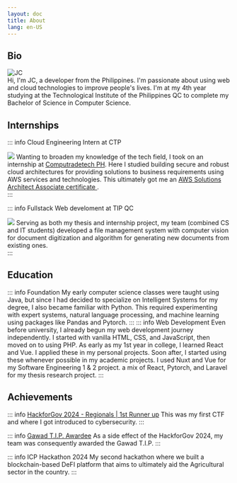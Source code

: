 ```yaml
---
layout: doc
title: About
lang: en-US
---
```


## Bio
<div class="flex flex-row">
<img src="/myself.png" alt="JC" class="h-18 w-18 lg:h-36 lg:w-36 mr-4">
<div class="text-justify">
Hi, I'm JC, a developer from the Philippines. I'm passionate about using web and cloud technologies to improve people's lives. I'm at my 4th year studying at the Technological Institute of the Philippines QC to complete my Bachelor of Science in Computer Science.
</div>
</div>

<!-- ## Experience -->

## Internships

::: info Cloud Engineering Intern at CTP
<div class="flex flex-col lg:flex-row gap-x-2 mt-2 items-center">
<span><img class="w-144" src="https://images.credly.com/size/340x340/images/0e284c3f-5164-4b21-8660-0d84737941bc/image.png"></span>
<span class="text-justify">
Wanting to broaden my knowledge of the tech field, I took on an internship at <a href="https://www.computradetech.com.ph/">Computradetech PH</a>. Here I studied  building secure and robust cloud architectures for providing solutions to business requirements using AWS services and technologies. This ultimately got me an <a href="https://www.credly.com/badges/fc854628-e2db-4ce3-afb2-755813b2d404/linked_in"> AWS Solutions Architect Associate certificate </a>.
</span>
</div>
:::

::: info Fullstack Web develoment at TIP QC
<div class="flex flex-col lg:flex-row gap-x-2 mt-2 items-center">
<span><img class="w-144" src="/TIP-INFORMAL-LOGO-04-2.png"></span>
<span class="text-justify">
Serving as both my thesis and internship project, my team (combined CS and IT students) developed a file management system with computer vision for document digitization and algorithm for generating new documents from existing ones.
</span>
</div>
:::

## Education
::: info Foundation
My early computer science classes were taught using Java, but since I had decided to specialize on Intelligent Systems for my degree, I also became familiar with Python. This required experimenting with expert systems, natural language processing, and machine learning using packages like Pandas and Pytorch. 
:::
::: info Web Development
Even before university, I already begun my web development journey independently. I started with vanilla HTML, CSS, and JavaScript, then moved on to using PHP. As early as my 1st year in college, I learned React and Vue. I applied these in my personal projects. Soon after, I started using these whenever possible in my academic projects. I used Nuxt and Vue for my Software Engineering 1 & 2 project. a mix of React, Pytorch, and Laravel for my thesis research project.
:::


## Achievements
::: info [HackforGov 2024 - Regionals | 1st Runner up](https://www.facebook.com/TIP1962official/posts/pfbid0hnfhpQBo3UQzdxuJ65gf9YEeb57KhYfHex5cnrz7yDxschTe1mbjKunsiE3NZrELl)
This was my first CTF and where I got introduced to cybersecurity.
:::

::: info [Gawad T.I.P. Awardee](https://www.facebook.com/share/p/1KJoHkpgW7/)
As a side effect of the HackforGov 2024, my team was consequently awarded the Gawad T.I.P.
:::

::: info ICP Hackathon 2024 
My second hackathon where we built a blockchain-based DeFI platform that aims to ultimately aid the Agricultural sector in the country.
:::

